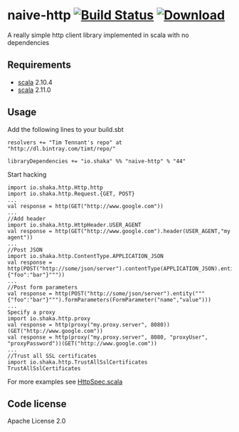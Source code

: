 naive-http  [![Build Status](https://travis-ci.org/timt/naive-http.png?branch=master)](https://travis-ci.org/timt/naive-http) [ ![Download](https://api.bintray.com/packages/timt/repo/naive-http/images/download.png) ](https://bintray.com/timt/repo/naive-http/_latestVersion)
==========
A really simple http client library implemented in scala with no dependencies


Requirements
------------

* [scala](http://www.scala-lang.org) 2.10.4
* [scala](http://www.scala-lang.org) 2.11.0

Usage
-----
Add the following lines to your build.sbt

    resolvers += "Tim Tennant's repo" at "http://dl.bintray.com/timt/repo/"

    libraryDependencies += "io.shaka" %% "naive-http" % "44"

Start hacking

    import io.shaka.http.Http.http
    import io.shaka.http.Request.{GET, POST}
    ...
    val response = http(GET("http://www.google.com"))
    ...
    //Add header
    import io.shaka.http.HttpHeader.USER_AGENT
    val response = http(GET("http://www.google.com").header(USER_AGENT,"my agent"))
    ...
    //Post JSON
    import io.shaka.http.ContentType.APPLICATION_JSON
    val response = http(POST("http://some/json/server").contentType(APPLICATION_JSON).entity("""{"foo":"bar"}"""))
    ...
    //Post form parameters
    val response = http(POST("http://some/json/server").entity("""{"foo":"bar"}""").formParameters(FormParameter("name","value")))
    ...
    Specify a proxy
    import io.shaka.http.proxy
    val response = http(proxy("my.proxy.server", 8080))(GET("http://www.google.com"))
    val response = http(proxy("my.proxy.server", 8080, "proxyUser", "proxyPassword"))(GET("http://www.google.com"))
    ...
    //Trust all SSL certificates
    import io.shaka.http.TrustAllSslCertificates
    TrustAllSslCertificates

For more examples see [HttpSpec.scala](https://github.com/timt/naive-http/blob/master/src/test/scala/io/shaka/http/HttpSpec.scala)


Code license
------------
Apache License 2.0